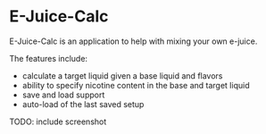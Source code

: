 # E-Juice-Calc

E-Juice-Calc is an application to help with mixing your own e-juice.

The features include:

* calculate a target liquid given a base liquid and flavors
* ability to specify nicotine content in the base and target liquid
* save and load support
* auto-load of the last saved setup

TODO: include screenshot

